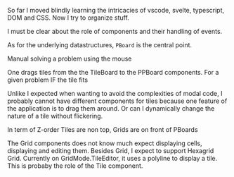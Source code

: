 So far I moved blindly learning the intricacies of
vscode, svelte, typescript, DOM and CSS.
Now I try to organize stuff.

I must be clear
about the role of components and their handling of events.

As for the underlying datastructures, `PBoard` is the central point.


Manual solving a problem using the mouse

One drags tiles from the the TileBoard to the PPBoard components.
For a given problem 
IF the tile fits 





Unlike I expected when wanting to avoid the complexities of modal code, I
probably cannot have different components for tiles because one feature of the
application is to drag them around. Or can I dynamically change the nature of a
tile without flickering.


In term of Z-order Tiles are non top, Grids are on front of PBoards


The Grid components does not know much expect displaying cells, displaying
and editing them. Besides Grid, I expect to support Hexagrid Grid.
Currently on GridMode.TileEditor, it uses a polyline to display a tile.
This is probaby the role of the Tile component. 